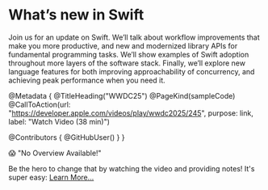 # What’s new in Swift

Join us for an update on Swift. We’ll talk about workflow improvements that make you more productive, and new and modernized library APIs for fundamental programming tasks. We’ll show examples of Swift adoption throughout more layers of the software stack. Finally, we’ll explore new language features for both improving approachability of concurrency, and achieving peak performance when you need it.

@Metadata {
   @TitleHeading("WWDC25")
   @PageKind(sampleCode)
   @CallToAction(url: "https://developer.apple.com/videos/play/wwdc2025/245", purpose: link, label: "Watch Video (38 min)")

   @Contributors {
      @GitHubUser(<replace this with your GitHub handle>)
   }
}

😱 "No Overview Available!"

Be the hero to change that by watching the video and providing notes! It's super easy:
 [Learn More…](https://wwdcnotes.com/documentation/wwdcnotes/contributing)
